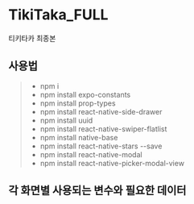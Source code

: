 # TikiTaka_FULL

티키타카 최종본

## 사용법

> - npm i
> - npm install expo-constants
> - npm install prop-types
> - npm install react-native-side-drawer
> - npm install uuid
> - npm install react-native-swiper-flatlist
> - npm install native-base
> - npm install react-native-stars --save
> - npm install react-native-modal
> - npm install react-native-picker-modal-view

<!-- > - npm install react-native-action-button --save -->

## 각 화면별 사용되는 변수와 필요한 데이터
